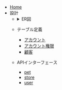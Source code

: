 * [Home](home)  
* 設計  
    - <details><summary>ER図</summary>

        - [ER図-アカウント](設計/テーブル定義/ER図-アカウント)  
        - [ER図-全体](設計/テーブル定義/ER図-全体)  
        - [ER図-顧客](設計/テーブル定義/ER図-顧客)  

      </details>
    - テーブル定義  
        - [アカウント](設計/テーブル定義/アカウント)  
        - [アカウント権限](設計/テーブル定義/アカウント権限)  
        - [顧客](設計/テーブル定義/顧客)  
    - APIインターフェース  
        - [pet](設計/API/pet)  
        - [store](設計/API/store)  
        - [user](設計/API/user)  
